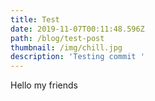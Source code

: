 ```yaml
---
title: Test
date: 2019-11-07T00:11:48.596Z
path: /blog/test-post
thumbnail: /img/chill.jpg
description: 'Testing commit '
---
```

Hello my friends
